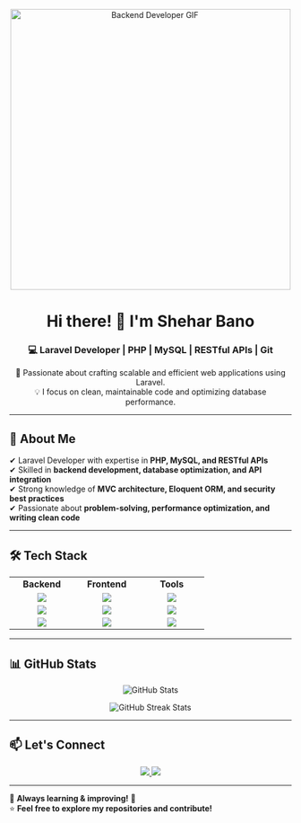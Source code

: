 <!-- Banner Image -->
<p align="center">
  <img src="https://media.giphy.com/media/JIX9t2j0ZTN9S/giphy.gif" width="500px" alt="Backend Developer GIF">
</p>





<h1 align="center">Hi there! 👋 I'm Shehar Bano</h1>
<h3 align="center">💻 Laravel Developer | PHP | MySQL | RESTful APIs | Git</h3>

<p align="center">
  🚀 Passionate about crafting scalable and efficient web applications using Laravel. <br>
  💡 I focus on clean, maintainable code and optimizing database performance.
</p>

---

## 📌 About Me  
✔ Laravel Developer with expertise in **PHP, MySQL, and RESTful APIs**  
✔ Skilled in **backend development, database optimization, and API integration**  
✔ Strong knowledge of **MVC architecture, Eloquent ORM, and security best practices**  
✔ Passionate about **problem-solving, performance optimization, and writing clean code**  

---

## 🛠 Tech Stack  

<table align="center">
<tr>
  <td align="center" width="100"><b>Backend</b></td>
  <td align="center" width="100"><b>Frontend</b></td>
  <td align="center" width="100"><b>Tools</b></td>
</tr>
<tr>
  <td align="center"><img src="https://img.shields.io/badge/Laravel-F55247?style=for-the-badge&logo=laravel&logoColor=white" /></td>
  <td align="center"><img src="https://img.shields.io/badge/HTML-E34F26?style=for-the-badge&logo=html5&logoColor=white" /></td>
  <td align="center"><img src="https://img.shields.io/badge/Git-F05032?style=for-the-badge&logo=git&logoColor=white" /></td>
</tr>
<tr>
  <td align="center"><img src="https://img.shields.io/badge/PHP-777BB4?style=for-the-badge&logo=php&logoColor=white" /></td>
  <td align="center"><img src="https://img.shields.io/badge/CSS-1572B6?style=for-the-badge&logo=css3&logoColor=white" /></td>
  <td align="center"><img src="https://img.shields.io/badge/GitHub-181717?style=for-the-badge&logo=github&logoColor=white" /></td>
</tr>
<tr>
  <td align="center"><img src="https://img.shields.io/badge/MySQL-4479A1?style=for-the-badge&logo=mysql&logoColor=white" /></td>
  <td align="center"><img src="https://img.shields.io/badge/Bootstrap-563D7C?style=for-the-badge&logo=bootstrap&logoColor=white" /></td>
  <td align="center"><img src="https://img.shields.io/badge/Postman-orange?style=for-the-badge&logo=postman&logoColor=white" /></td>
</tr>
</table>

---

## 📊 GitHub Stats  
<p align="center">
  <img src="https://github-readme-stats.vercel.app/api?username=your-github-username&show_icons=true&theme=radical" alt="GitHub Stats" />
</p>

<p align="center">
  <img src="https://github-readme-streak-stats.herokuapp.com/?user=your-github-username&theme=radical" alt="GitHub Streak Stats" />
</p>

---

## 📫 Let's Connect  
<p align="center">
  <a href="your-linkedin-url">
    <img src="https://img.shields.io/badge/LinkedIn-Shehar%20Bano-blue?style=for-the-badge&logo=linkedin" />
  </a>
  <a href="mailto:sheharbano@email.com">
    <img src="https://img.shields.io/badge/Email-sheharbano%40email.com-red?style=for-the-badge&logo=gmail&logoColor=white" />
  </a>
</p>

---

🌱 **Always learning & improving!** 🚀  
⭐️ **Feel free to explore my repositories and contribute!**  
